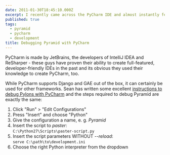 ```yaml
---
date: 2011-01-30T18:45:10.000Z
excerpt: I recently came across the PyCharm IDE and almost instantly fell in love.
published: true
tags:
  - pyramid
  - pycharm
  - development
title: Debugging Pyramid with PyCharm
---
```

PyCharm is made by JetBrains, the developers of IntelliJ IDEA and ReSharper - these guys have proven their ability to create full-featured, developer-friendly IDEs in the past and its obvious they used their knowledge to create PyCharm, too.

While PyCharm supports Django and GAE out of the box, it can certainly be used for other frameworks. Sean has written some excellent [instructions to debug Pylons with PyCharm](https://byatool.com/python/how-to-debug-pylons-with-pycharm/) and the steps required to debug Pyramid are exactly the same:

1.  Click "Run" > "Edit Configurations"
2.  Press "Insert" and choose "Python"
3.  Give the configuration a name, e. g. _Pyramid_
4.  Insert the script to _paster_:  
    `C:\Python27\Scripts\paster-script.py`
5.  Insert the script parameters WITHOUT _--reload_:  
    `serve C:\path\to\development.ini`
6.  Choose the right Python interpreter from the dropdown
